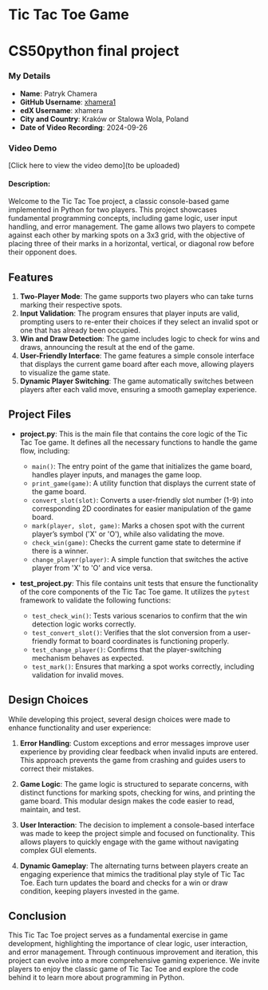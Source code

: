 # Tic Tac Toe Game
# CS50python final project

### My Details
- **Name**: Patryk Chamera
- **GitHub Username**: [xhamera1](https://github.com/xhamera1)
- **edX Username**: xhamera
- **City and Country**: Kraków or Stalowa Wola, Poland
- **Date of Video Recording**: 2024-09-26

### Video Demo
[Click here to view the video demo](to be uploaded)

#### Description:
Welcome to the Tic Tac Toe project, a classic console-based game implemented in Python for two players. This project showcases fundamental programming concepts, including game logic, user input handling, and error management. The game allows two players to compete against each other by marking spots on a 3x3 grid, with the objective of placing three of their marks in a horizontal, vertical, or diagonal row before their opponent does.

## Features
1. **Two-Player Mode**: The game supports two players who can take turns marking their respective spots.
2. **Input Validation**: The program ensures that player inputs are valid, prompting users to re-enter their choices if they select an invalid spot or one that has already been occupied.
3. **Win and Draw Detection**: The game includes logic to check for wins and draws, announcing the result at the end of the game.
4. **User-Friendly Interface**: The game features a simple console interface that displays the current game board after each move, allowing players to visualize the game state.
5. **Dynamic Player Switching**: The game automatically switches between players after each valid move, ensuring a smooth gameplay experience.

## Project Files
- **project.py**: This is the main file that contains the core logic of the Tic Tac Toe game. It defines all the necessary functions to handle the game flow, including:
  - `main()`: The entry point of the game that initializes the game board, handles player inputs, and manages the game loop.
  - `print_game(game)`: A utility function that displays the current state of the game board.
  - `convert_slot(slot)`: Converts a user-friendly slot number (1-9) into corresponding 2D coordinates for easier manipulation of the game board.
  - `mark(player, slot, game)`: Marks a chosen spot with the current player’s symbol ('X' or 'O'), while also validating the move.
  - `check_win(game)`: Checks the current game state to determine if there is a winner.
  - `change_player(player)`: A simple function that switches the active player from 'X' to 'O' and vice versa.

- **test_project.py**: This file contains unit tests that ensure the functionality of the core components of the Tic Tac Toe game. It utilizes the `pytest` framework to validate the following functions:
  - `test_check_win()`: Tests various scenarios to confirm that the win detection logic works correctly.
  - `test_convert_slot()`: Verifies that the slot conversion from a user-friendly format to board coordinates is functioning properly.
  - `test_change_player()`: Confirms that the player-switching mechanism behaves as expected.
  - `test_mark()`: Ensures that marking a spot works correctly, including validation for invalid moves.

## Design Choices
While developing this project, several design choices were made to enhance functionality and user experience:

1. **Error Handling**: Custom exceptions and error messages improve user experience by providing clear feedback when invalid inputs are entered. This approach prevents the game from crashing and guides users to correct their mistakes.

2. **Game Logic**: The game logic is structured to separate concerns, with distinct functions for marking spots, checking for wins, and printing the game board. This modular design makes the code easier to read, maintain, and test.

3. **User Interaction**: The decision to implement a console-based interface was made to keep the project simple and focused on functionality. This allows players to quickly engage with the game without navigating complex GUI elements.

4. **Dynamic Gameplay**: The alternating turns between players create an engaging experience that mimics the traditional play style of Tic Tac Toe. Each turn updates the board and checks for a win or draw condition, keeping players invested in the game.

## Conclusion
This Tic Tac Toe project serves as a fundamental exercise in game development, highlighting the importance of clear logic, user interaction, and error management. Through continuous improvement and iteration, this project can evolve into a more comprehensive gaming experience. We invite players to enjoy the classic game of Tic Tac Toe and explore the code behind it to learn more about programming in Python.
